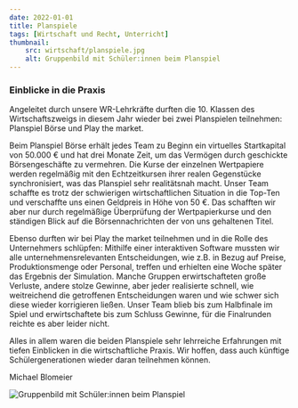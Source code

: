 ```yaml
---
date: 2022-01-01
title: Planspiele
tags: [Wirtschaft und Recht, Unterricht]
thumbnail:
    src: wirtschaft/planspiele.jpg
    alt: Gruppenbild mit Schüler:innen beim Planspiel
---
```


### Einblicke in die Praxis

Angeleitet durch unsere WR-Lehrkräfte durften die 10. Klassen des Wirtschaftszweigs in diesem Jahr wieder bei zwei Planspielen teilnehmen: Planspiel Börse und Play the market.

Beim Planspiel Börse erhält jedes Team zu Beginn ein virtuelles Startkapital von 50.000 € und hat drei Monate Zeit, um das Vermögen durch geschickte Börsengeschäfte zu vermehren. Die Kurse der einzelnen Wertpapiere werden regelmäßig mit den Echtzeitkursen ihrer realen Gegenstücke synchronisiert, was das Planspiel sehr realitätsnah macht. Unser Team schaffte es trotz der schwierigen wirtschaftlichen Situation in die Top-Ten und verschaffte uns einen Geldpreis in Höhe von 50 €. Das schafften wir aber nur durch regelmäßige Überprüfung der Wertpapierkurse und den ständigen Blick auf die Börsennachrichten der von uns gehaltenen Titel.

Ebenso durften wir bei Play the market teilnehmen und in die Rolle des Unternehmers schlüpfen: Mithilfe einer interaktiven Software mussten wir alle unternehmensrelevanten Entscheidungen, wie z.B. in Bezug auf Preise, Produktionsmenge oder Personal, treffen und erhielten eine Woche später das Ergebnis der Simulation. Manche Gruppen erwirtschafteten große Verluste, andere stolze Gewinne, aber jeder realisierte schnell, wie weitreichend die getroffenen Entscheidungen waren und wie schwer sich diese wieder korrigieren ließen. Unser Team blieb bis zum Halbfinale im Spiel und erwirtschaftete bis zum Schluss Gewinne, für die Finalrunden reichte es aber leider nicht.

Alles in allem waren die beiden Planspiele sehr lehrreiche Erfahrungen mit tiefen Einblicken in die wirtschaftliche Praxis. Wir hoffen, dass auch künftige Schülergenerationen wieder daran teilnehmen können.

Michael Blomeier

![Gruppenbild mit Schüler:innen beim Planspiel](/images/wirtschaft/planspiele.jpg)